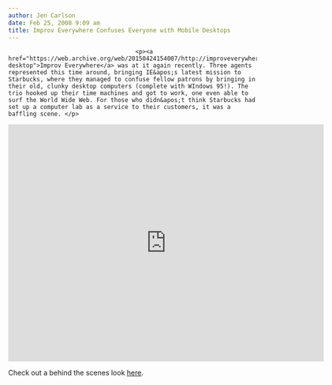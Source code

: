 ```yaml
---
author: Jen Carlson
date: Feb 25, 2008 9:09 am
title: Improv Everywhere Confuses Everyone with Mobile Desktops
---
```


	
										<p><a href="https://web.archive.org/web/20150424154007/http://improveverywhere.com/2008/02/25/mobile-desktop">Improv Everywhere</a> was at it again recently. Three agents represented this time around, bringing IE&apos;s latest mission to Starbucks, where they managed to confuse fellow patrons by bringing in their old, clunky desktop computers (complete with WIndows 95!). The trio hooked up their time machines and got to work, one even able to surf the World Wide Web. For those who didn&apos;t think Starbucks had set up a computer lab as a service to their customers, it was a baffling scene. </p>

<p><iframe width="640" height="480" src="https://web.archive.org/web/20150424154007if_/http://www.youtube.com/embed/EKEeHREK2nQ" frameborder="0" allowfullscreen></iframe></p>

<p>Check out a behind the scenes look <a href="https://web.archive.org/web/20150424154007/http://revver.com/video/701899">here</a>. </p>					
										
									
				